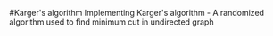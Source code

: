 #Karger's algorithm
Implementing Karger's algorithm - A randomized algorithm used to find minimum cut in undirected graph


